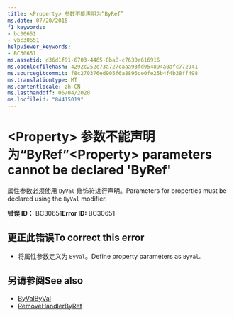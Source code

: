 ```yaml
---
title: <Property> 参数不能声明为“ByRef”
ms.date: 07/20/2015
f1_keywords:
- bc30651
- vbc30651
helpviewer_keywords:
- BC30651
ms.assetid: d36d1f91-6703-4465-8ba8-c7630e616916
ms.openlocfilehash: 4292c252e73a727caaa93fd954894a0afc772941
ms.sourcegitcommit: f8c270376ed905f6a8896ce0fe25b4f4b38ff498
ms.translationtype: MT
ms.contentlocale: zh-CN
ms.lasthandoff: 06/04/2020
ms.locfileid: "84415019"
---
```

# <a name="property-parameters-cannot-be-declared-byref"></a><span data-ttu-id="329c6-102">\<Property> 参数不能声明为“ByRef”</span><span class="sxs-lookup"><span data-stu-id="329c6-102">\<Property> parameters cannot be declared 'ByRef'</span></span>
<span data-ttu-id="329c6-103">属性参数必须使用 `ByVal` 修饰符进行声明。</span><span class="sxs-lookup"><span data-stu-id="329c6-103">Parameters for properties must be declared using the `ByVal` modifier.</span></span>  
  
 <span data-ttu-id="329c6-104">**错误 ID：** BC30651</span><span class="sxs-lookup"><span data-stu-id="329c6-104">**Error ID:** BC30651</span></span>  
  
## <a name="to-correct-this-error"></a><span data-ttu-id="329c6-105">更正此错误</span><span class="sxs-lookup"><span data-stu-id="329c6-105">To correct this error</span></span>  
  
- <span data-ttu-id="329c6-106">将属性参数定义为 `ByVal`。</span><span class="sxs-lookup"><span data-stu-id="329c6-106">Define property parameters as `ByVal`.</span></span>  
  
## <a name="see-also"></a><span data-ttu-id="329c6-107">另请参阅</span><span class="sxs-lookup"><span data-stu-id="329c6-107">See also</span></span>

- [<span data-ttu-id="329c6-108">ByVal</span><span class="sxs-lookup"><span data-stu-id="329c6-108">ByVal</span></span>](../language-reference/modifiers/byval.md)
- [<span data-ttu-id="329c6-109">RemoveHandler</span><span class="sxs-lookup"><span data-stu-id="329c6-109">ByRef</span></span>](../language-reference/modifiers/byref.md)
